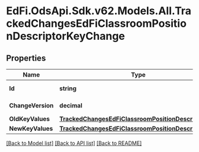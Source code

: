 # EdFi.OdsApi.Sdk.v62.Models.All.TrackedChangesEdFiClassroomPositionDescriptorKeyChange

## Properties

Name | Type | Description | Notes
------------ | ------------- | ------------- | -------------
**Id** | **string** | Resource identifier | [optional] 
**ChangeVersion** | **decimal** | Change version | [optional] 
**OldKeyValues** | [**TrackedChangesEdFiClassroomPositionDescriptorKey**](TrackedChangesEdFiClassroomPositionDescriptorKey.md) |  | [optional] 
**NewKeyValues** | [**TrackedChangesEdFiClassroomPositionDescriptorKey**](TrackedChangesEdFiClassroomPositionDescriptorKey.md) |  | [optional] 

[[Back to Model list]](../../README.md#documentation-for-models) [[Back to API list]](../../README.md#documentation-for-api-endpoints) [[Back to README]](../../README.md)

